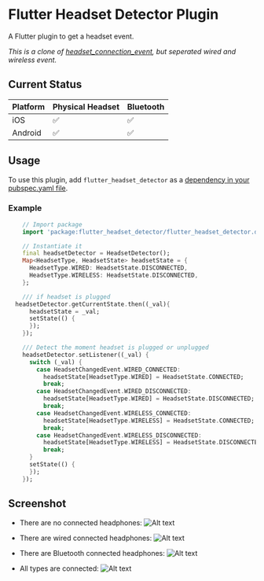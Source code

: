 # Flutter Headset Detector Plugin

A Flutter plugin to get a headset event.

*This is a clone of [headset_connection_event](https://github.com/themobilecoder/headset_connection_event), but seperated wired and wireless event.*


## Current Status

| Platform    | Physical Headset | Bluetooth |
| ----------- | ---------------- | --------- |
| iOS         | ✅               | ✅        |
| Android     | ✅               | ✅        |


## Usage
To use this plugin, add `flutter_headset_detector` as a [dependency in your pubspec.yaml file](https://flutter.io/platform-plugins/).

### Example

``` dart
    // Import package
    import 'package:flutter_headset_detector/flutter_headset_detector.dart';

    // Instantiate it
    final headsetDetector = HeadsetDetector();
    Map<HeadsetType, HeadsetState> headsetState = {
      HeadsetType.WIRED: HeadsetState.DISCONNECTED,
      HeadsetType.WIRELESS: HeadsetState.DISCONNECTED,
    };

    /// if headset is plugged
  headsetDetector.getCurrentState.then((_val){
      headsetState = _val;
      setState(() {
      });
    });

    /// Detect the moment headset is plugged or unplugged
    headsetDetector.setListener((_val) {
      switch (_val) {
        case HeadsetChangedEvent.WIRED_CONNECTED:
          headsetState[HeadsetType.WIRED] = HeadsetState.CONNECTED;
          break;
        case HeadsetChangedEvent.WIRED_DISCONNECTED:
          headsetState[HeadsetType.WIRED] = HeadsetState.DISCONNECTED;
          break;
        case HeadsetChangedEvent.WIRELESS_CONNECTED:
          headsetState[HeadsetType.WIRELESS] = HeadsetState.CONNECTED;
          break;
        case HeadsetChangedEvent.WIRELESS_DISCONNECTED:
          headsetState[HeadsetType.WIRELESS] = HeadsetState.DISCONNECTED;
          break;
      }
      setState(() {
      });
    });
```


## Screenshot
* There are no connected headphones:
![Alt text](screenshot/both_not_connected.jpg?raw=true "No connected")

* There are wired connected headphones:
![Alt text](screenshot/wired_connected.jpg?raw=true "Wired connected")

* There are Bluetooth connected headphones:
![Alt text](screenshot/wireless_connected.jpg?raw=true "Bluetooth connected")

* All types are connected:
![Alt text](screenshot/all_connected.jpg?raw=true "All connected")
